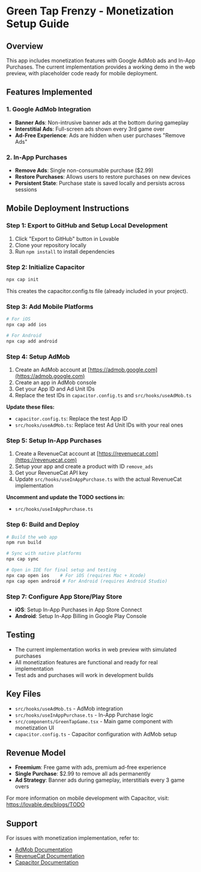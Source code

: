 # Green Tap Frenzy - Monetization Setup Guide

## Overview
This app includes monetization features with Google AdMob ads and In-App Purchases. The current implementation provides a working demo in the web preview, with placeholder code ready for mobile deployment.

## Features Implemented

### 1. Google AdMob Integration
- **Banner Ads**: Non-intrusive banner ads at the bottom during gameplay
- **Interstitial Ads**: Full-screen ads shown every 3rd game over
- **Ad-Free Experience**: Ads are hidden when user purchases "Remove Ads"

### 2. In-App Purchases
- **Remove Ads**: Single non-consumable purchase ($2.99)
- **Restore Purchases**: Allows users to restore purchases on new devices
- **Persistent State**: Purchase state is saved locally and persists across sessions

## Mobile Deployment Instructions

### Step 1: Export to GitHub and Setup Local Development
1. Click "Export to GitHub" button in Lovable
2. Clone your repository locally
3. Run `npm install` to install dependencies

### Step 2: Initialize Capacitor
```bash
npx cap init
```
This creates the capacitor.config.ts file (already included in your project).

### Step 3: Add Mobile Platforms
```bash
# For iOS
npx cap add ios

# For Android  
npx cap add android
```

### Step 4: Setup AdMob
1. Create an AdMob account at [https://admob.google.com](https://admob.google.com)
2. Create an app in AdMob console
3. Get your App ID and Ad Unit IDs
4. Replace the test IDs in `capacitor.config.ts` and `src/hooks/useAdMob.ts`

**Update these files:**
- `capacitor.config.ts`: Replace the test App ID
- `src/hooks/useAdMob.ts`: Replace test Ad Unit IDs with your real ones

### Step 5: Setup In-App Purchases
1. Create a RevenueCat account at [https://revenuecat.com](https://revenuecat.com)
2. Setup your app and create a product with ID `remove_ads`
3. Get your RevenueCat API key
4. Update `src/hooks/useInAppPurchase.ts` with the actual RevenueCat implementation

**Uncomment and update the TODO sections in:**
- `src/hooks/useInAppPurchase.ts`

### Step 6: Build and Deploy
```bash
# Build the web app
npm run build

# Sync with native platforms
npx cap sync

# Open in IDE for final setup and testing
npx cap open ios    # For iOS (requires Mac + Xcode)
npx cap open android # For Android (requires Android Studio)
```

### Step 7: Configure App Store/Play Store
- **iOS**: Setup In-App Purchases in App Store Connect
- **Android**: Setup In-App Billing in Google Play Console

## Testing
- The current implementation works in web preview with simulated purchases
- All monetization features are functional and ready for real implementation
- Test ads and purchases will work in development builds

## Key Files
- `src/hooks/useAdMob.ts` - AdMob integration
- `src/hooks/useInAppPurchase.ts` - In-App Purchase logic
- `src/components/GreenTapGame.tsx` - Main game component with monetization UI
- `capacitor.config.ts` - Capacitor configuration with AdMob setup

## Revenue Model
- **Freemium**: Free game with ads, premium ad-free experience
- **Single Purchase**: $2.99 to remove all ads permanently
- **Ad Strategy**: Banner ads during gameplay, interstitials every 3 game overs

For more information on mobile development with Capacitor, visit: https://lovable.dev/blogs/TODO

## Support
For issues with monetization implementation, refer to:
- [AdMob Documentation](https://developers.google.com/admob)
- [RevenueCat Documentation](https://docs.revenuecat.com/)
- [Capacitor Documentation](https://capacitorjs.com/docs)